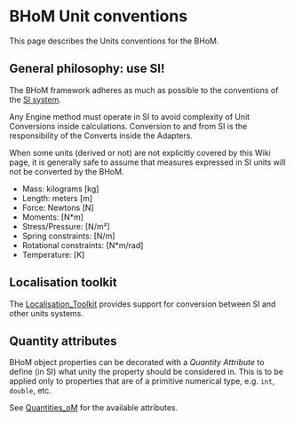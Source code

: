 # BHoM Unit conventions

This page describes the Units conventions for the BHoM.


## General philosophy: use SI!
The BHoM framework adheres as much as possible to the conventions of the [SI system](https://en.wikipedia.org/wiki/International_System_of_Units).

Any Engine method must operate in SI to avoid complexity of Unit Conversions inside calculations.
Conversion to and from SI is the responsibility of the Converts inside the Adapters. 

When some units (derived or not) are not explicitly covered by this Wiki page, it is generally safe to assume that measures expressed in SI units will not be converted by the BHoM.

- Mass: kilograms [kg]
- Length: meters [m]
- Force: Newtons [N]
- Moments: [N*m]
- Stress/Pressure: [N/m²]
- Spring constraints: [N/m]
- Rotational constraints: [N*m/rad]
- Temperature: [K]


## Localisation toolkit

The [Localisation_Toolkit](https://github.com/BHoM/Localisation_Toolkit) provides support for conversion between SI and other units systems.

## Quantity attributes

BHoM object properties can be decorated with a _Quantity Attribute_ to define (in SI) what unity the property should be considered in. 
This is to be applied only to properties that are of a primitive numerical type, e.g. `int`, `double`, etc. 

See [Quantities_oM](https://github.com/BHoM/BHoM/tree/master/Quantities_oM/Attributes) for the available attributes.
